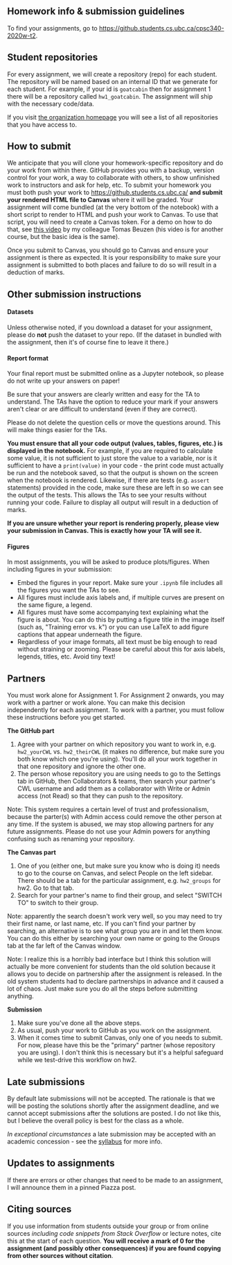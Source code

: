 ## Homework info & submission guidelines

To find your assignments, go to https://github.students.cs.ubc.ca/cpsc340-2020w-t2.

## Student repositories
For every assignment, we will create a repository (repo) for each student. The repository will be named based on an internal ID
that we generate for each student. For example, 
if your id is `goatcabin` then for assignment 1 there will be a repository called
`hw1_goatcabin`. The assignment will ship with the necessary code/data.

If you visit [the organization homepage](https://github.students.cs.ubc.ca/cpsc340-2020w-t2) you will see a list of all repositories that you have access to.

## How to submit

We anticipate that you will clone your homework-specific repository and do your work from within there. GitHub provides you with a backup, version control for your work, a way to collaborate with others, to show unfinished work to instructors and ask for help, etc. To submit your homework you must both push your work to https://github.students.cs.ubc.ca/ **and submit your rendered HTML file to Canvas** where it will be graded. Your assignment will come bundled (at the very bottom of the notebook) with a short script to render to HTML and push your work to Canvas. To use that script, you will need to create a Canvas token. For a demo on how to do that, see [this video](https://drive.google.com/file/d/1touljci-tGXxBq4lhW1hnlr04-tQ8zMo/view) by my colleague Tomas Beuzen (his video is for another course, but the basic idea is the same).

Once you submit to Canvas, you should go to Canvas and ensure your assignment is there as expected. It is your responsibility to make sure your assignment is submitted to both places and failure to do so will result in a deduction of marks.

## Other submission instructions

#### Datasets

Unless otherwise noted, if you download a dataset for your assignment, please do **not** push the dataset to your repo. (If the dataset in bundled with the assignment, then it's of course fine to leave it there.)

#### Report format

Your final report must be submitted online as a Jupyter notebook, so please do not write up your answers on paper! 

Be sure that your answers are clearly written and easy for the TA to understand. The TAs have the option to reduce your mark if your answers aren't clear or are difficult to understand (even if they are correct). 

Please do not delete the question cells or move the questions around. This will make things easier for the TAs.

**You must ensure that all your code output (values, tables, figures, etc.) is displayed in the notebook.** For example, if you are required to calculate some value, it is not sufficient to just store the value to a variable, nor is it sufficient to have a `print(value)` in your code - the print code must actually be run and the notebook saved, so that the output is shown on the screen when the notebook is rendered. Likewise, if there are tests (e.g. `assert` statements) provided in the code, make sure these are left in so we can see the output of the tests. This allows the TAs to see your results without running your code. Failure to display all output will result in a deduction of marks.

**If you are unsure whether your report is rendering properly, please view your submission in Canvas. This is exactly how your TA will see it.**

#### Figures

In most assignments, you will be asked to produce plots/figures. When including figures in your submission:

- Embed the figures in your report. Make sure your `.ipynb` file includes all the figures you want the TAs to see.
- All figures must include axis labels and, if multiple curves are present on the same figure, a legend.
- All figures must have some accompanying text explaining what the figure is about. You can do this by putting a figure title in the image itself (such as, "Training error vs. k") or you can use LaTeX to add figure captions that appear underneath the figure.
- Regardless of your image formats, all text must be big enough to read without straining or zooming. Please be careful about this for axis labels, legends, titles, etc. Avoid tiny text!

## Partners
You must work alone for Assignment 1. For Assignment 2 onwards, you may work with a partner or work alone. You can make this decision independently for each assignment. To work with a partner, you must follow these instructions before you get started.

**The GitHub part**

1. Agree with your partner on which repository you want to work in, e.g. `hw2_yourCWL` vs. `hw2_theirCWL` (it makes no difference, but make sure you both know which one you're using). You'll do all your work together in that one repository and ignore the other one.
2. The person whose repository you are using needs to go to the Settings tab in GitHub, then Collaborators & teams, then search your partner's CWL username and add them as a collaborator with Write or Admin access (not Read) so that they can push to the repository. 

Note: This system requires a certain level of trust and professionalism, because the parter(s) with Admin access could remove the other person at any time. If the system is abused, we may stop allowing partners for any future assignments. Please do not use your Admin powers for anything confusing such as renaming your repository.

**The Canvas part**

1. One of you (either one, but make sure you know who is doing it) needs to go to the course on Canvas, and select People on the left sidebar. There should be a tab for the particular assignment, e.g. `hw2_groups` for hw2. Go to that tab. 
2. Search for your partner's name to find their group, and select "SWITCH TO" to switch to their group. 

Note: apparently the search doesn't work very well, so you may need to try their first name, or last name, etc. If you can't find your partner by searching, an alternative is to see what group you are in and let them know. You can do this either by searching your own name or going to the Groups tab at the far left of the Canvas window.

Note: I realize this is a horribly bad interface but I think this solution will actually be more convenient for students than the old solution because it allows you to decide on partnership after the assignment is released. In the old system students had to declare partnerships in advance and it caused a lot of chaos. Just make sure you do all the steps before submitting anything.

**Submission**

1. Make sure you've done all the above steps.
2. As usual, push your work to GitHub as you work on the assignment.
3. When it comes time to submit Canvas, only one of you needs to submit. For now, please have this be the "primary" partner (whose repository you are using). I don't think this is necessary but it's a helpful safeguard while we test-drive this workflow on hw2.


## Late submissions

By default late submissions will not be accepted. The rationale is that we will be posting the solutions shortly after the assignment deadline, and we cannot accept submissions after the solutions are posted. I do not like this, but I believe the overall policy is best for the class as a whole.

_In exceptional circumstances_ a late submission may be accepted with an academic concession - see the [syllabus](syllabus.md#academic-concessions) for more info.

## Updates to assignments

If there are errors or other changes that need to be made to an assignment, I will announce them in a pinned Piazza post.

## Citing sources
If you use information from students outside your group or from online sources _including code snippets from Stack Overflow_ or lecture notes, cite this at the start of each question. **You will receive a mark of 0 for the assignment (and possibly other consequences) if you are found copying from other sources without citation**.

